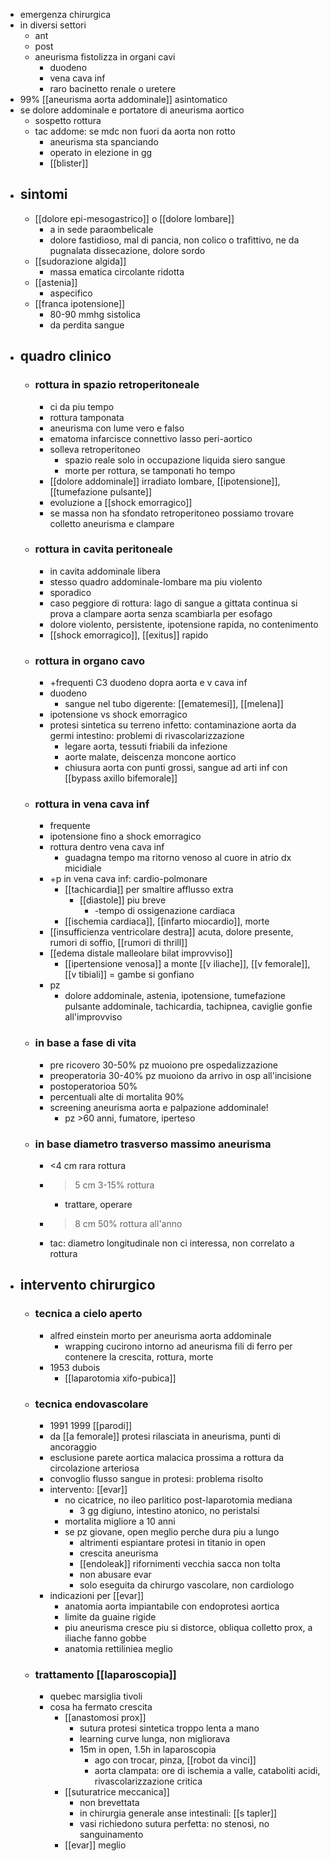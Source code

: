 - emergenza chirurgica
- in diversi settori
	- ant
	- post
	- aneurisma fistolizza in organi cavi
		- duodeno
		- vena cava inf
		- raro bacinetto renale o uretere
- 99% [[aneurisma aorta addominale]] asintomatico
- se dolore addominale e portatore di aneurisma aortico
	- sospetto rottura
	- tac addome: se mdc non fuori da aorta non rotto
		- aneurisma sta spanciando
		- operato in elezione in gg
		- [[blister]]
- ## sintomi
	- [[dolore epi-mesogastrico]] o [[dolore lombare]]
		- a in sede paraombelicale
		- dolore fastidioso, mal di pancia, non colico o trafittivo, ne da pugnalata dissecazione, dolore sordo
	- [[sudorazione algida]]
		- massa ematica circolante ridotta
	- [[astenia]]
		- aspecifico
	- [[franca ipotensione]]
		- 80-90 mmhg sistolica
		- da perdita sangue
- ## quadro clinico
	- ### rottura in spazio retroperitoneale
		- ci da piu tempo
		- rottura tamponata
		- aneurisma con lume vero e falso
		- ematoma infarcisce connettivo lasso peri-aortico
		- solleva retroperitoneo
			- spazio reale solo in occupazione liquida siero sangue
			- morte per rottura, se tamponati ho tempo
		- [[dolore addominale]] irradiato lombare, [[ipotensione]], [[tumefazione pulsante]]
		- evoluzione a [[shock emorragico]]
		- se massa non ha sfondato retroperitoneo possiamo trovare colletto aneurisma e clampare
	- ### rottura in cavita peritoneale
		- in cavita addominale libera
		- stesso quadro addominale-lombare ma piu violento
		- sporadico
		- caso peggiore di rottura: lago di sangue a gittata continua si prova a clampare aorta senza scambiarla per esofago
		- dolore violento, persistente, ipotensione rapida, no contenimento
		- [[shock emorragico]], [[exitus]] rapido
	- ### rottura in organo cavo
		- +frequenti C3 duodeno dopra aorta e v cava inf
		- duodeno
			- sangue nel tubo digerente: [[ematemesi]], [[melena]]
		- ipotensione vs shock emorragico
		- protesi sintetica su terreno infetto: contaminazione aorta da germi intestino: problemi di rivascolarizzazione
			- legare aorta, tessuti friabili da infezione
			- aorte malate, deiscenza moncone aortico
			- chiusura aorta con punti grossi, sangue ad arti inf con [[bypass axillo bifemorale]]
	- ### rottura in vena cava inf
		- frequente
		- ipotensione fino a shock emorragico
		- rottura dentro vena cava inf
			- guadagna tempo ma ritorno venoso al cuore in atrio dx micidiale
		- +p in vena cava inf: cardio-polmonare
			- [[tachicardia]] per smaltire afflusso extra
				- [[diastole]] piu breve
					- -tempo di ossigenazione cardiaca
			- [[ischemia cardiaca]], [[infarto miocardio]], morte
		- [[insufficienza ventricolare destra]] acuta, dolore presente, rumori di soffio, [[rumori di thrill]]
		- [[edema distale malleolare bilat improvviso]]
			- [[ipertensione venosa]] a monte [[v iliache]], [[v femorale]], [[v tibiali]] = gambe si gonfiano
		- pz
			- dolore addominale, astenia, ipotensione, tumefazione pulsante addominale, tachicardia, tachipnea, caviglie gonfie all'improvviso
	- ### in base a fase di vita
		- pre ricovero 30-50% pz muoiono pre ospedalizzazione
		- preoperatoria 30-40% pz muoiono da arrivo in osp all'incisione
		- postoperatorioa 50%
		- percentuali alte di mortalita 90%
		- screening aneurisma aorta e palpazione addominale!
			- pz >60 anni, fumatore, iperteso
	- ### in base diametro trasverso massimo aneurisma
		- <4 cm rara rottura
		- >5 cm 3-15% rottura
			- trattare, operare
		- >8 cm 50% rottura all'anno
		- tac: diametro longitudinale non ci interessa, non correlato a rottura
- ## intervento chirurgico
	- ### tecnica a cielo aperto
		- alfred einstein morto per aneurisma aorta addominale
			- wrapping cucirono intorno ad aneurisma fili di ferro per contenere la crescita, rottura, morte
		- 1953 dubois
			- [[laparotomia xifo-pubica]]
	- ### tecnica endovascolare
		- 1991 1999 [[parodi]]
		- da [[a femorale]] protesi rilasciata in aneurisma, punti di ancoraggio
		- esclusione parete aortica malacica prossima a rottura da circolazione arteriosa
		- convoglio flusso sangue in protesi: problema risolto
		- intervento: [[evar]]
			- no cicatrice, no ileo parlitico post-laparotomia mediana
				- 3 gg digiuno, intestino atonico, no peristalsi
			- mortalita migliore a 10 anni
			- se pz giovane, open meglio perche dura piu a lungo
				- altrimenti espiantare protesi in titanio in open
				- crescita aneurisma
				- [[endoleak]] rifornimenti vecchia sacca non tolta
				- non abusare evar
				- solo eseguita da chirurgo vascolare, non cardiologo
		- indicazioni per [[evar]]
			- anatomia aorta impiantabile con endoprotesi aortica
			- limite da guaine rigide
			- piu aneurisma cresce piu si distorce, obliqua colletto prox, a iliache fanno gobbe
			- anatomia rettiliniea meglio
	- ### trattamento [[laparoscopia]]
		- quebec marsiglia tivoli
		- cosa ha fermato crescita
			- [[anastomosi prox]]
				- sutura protesi sintetica troppo lenta a mano
				- learning curve lunga, non migliorava
				- 15m in open, 1.5h in laparoscopia
					- ago con trocar, pinza, [[robot da vinci]]
					- aorta clampata: ore di ischemia a valle, cataboliti acidi, rivascolarizzazione critica
			- [[suturatrice meccanica]]
				- non brevettata
				- in chirurgia generale anse intestinali: [[s tapler]]
				- vasi richiedono sutura perfetta: no stenosi, no sanguinamento
			- [[evar]] meglio